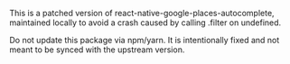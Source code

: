 This is a patched version of react-native-google-places-autocomplete, maintained locally to avoid a crash caused by calling .filter on undefined.

Do not update this package via npm/yarn. It is intentionally fixed and not meant to be synced with the upstream version.

